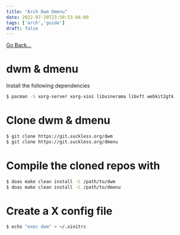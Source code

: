 ```yaml
---
title: "Arch Dwm Dmenu"
date: 2022-07-20T23:50:53-04:00
tags: ['arch','guide']
draft: false
---
```


[Go Back...](/guides)

# dwm & dmenu
Install the following dependencies
```sh
$ pacman -S xorg-server xorg-xini libxinerama libxft webkit2gtk
```

# Clone dwm & dmenu
```sh
$ git clone https://git.suckless.org/dwm
$ git clone https://git.suckless.org/dmenu
```

# Compile the cloned repos with
```sh
$ doas make clean install -C /path/to/dwm
$ doas make clean install -C /path/to/dmenu

```

# Create a X config file
```sh
$ echo "exec dwm" > ~/.xinitrc
```
